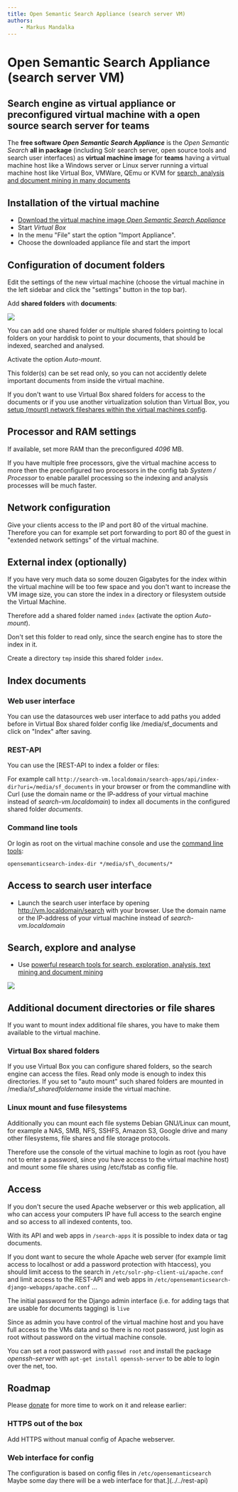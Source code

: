 ```yaml
---
title: Open Semantic Search Appliance (search server VM)
authors:
    - Markus Mandalka
---
```


# Open Semantic Search Appliance (search server VM)


## Search engine as virtual appliance or preconfigured virtual machine with a open source search server for teams



The **free software *Open Semantic Search Appliance*** is the *Open Semantic Search* **all in package** (including Solr search server, open source tools and search user interfaces) as **virtual machine image** for **teams** having a virtual machine host like a Windows server or Linux server running a virtual machine host like Virtual Box, VMWare, QEmu or KVM for [search, analysis and document mining in many documents](../../../search)
## Installation of the virtual machine


* [Download the virtual machine image *Open Semantic Search Appliance*](../../../../download#appliance)
* Start *Virtual Box*
* In the menu "File" start the option "Import Appliance".
* Choose the downloaded appliance file and start the import


## Configuration of document folders


Edit the settings of the new virtual machine (choose the virtual machine in the left sidebar and click the "settings" button in the top bar).

Add **shared folders** with **documents**:

![](../../../../screenshots/shared_folders.png)

You can add one shared folder or multiple shared folders pointing to local folders on your harddisk to point to your documents, that should be indexed, searched and analysed.

Activate the option *Auto-mount*.

This folder(s) can be set read only, so you can not accidently delete important documents from inside the virtual machine.

If you don't want to use Virtual Box shared folders for access to the documents or if you use another virtualization solution than Virtual Box, you [setup (mount) network fileshares within the virtual machines config](#mount).

## Processor and RAM settings


If available, set more RAM than the preconfigured *4096* MB.

If you have multiple free processors, give the virtual machine access to more then the preconfigured two processors in the config tab *System / Processor* to enable parallel processing so the indexing and analysis processes will be much faster.

## Network configuration


Give your clients access to the IP and port 80 of the virtual machine. Therefore you can for example set port forwarding to port 80 of the guest in "extended network settings" of the virtual machine.

## External index (optionally)


If you have very much data so some douzen Gigabytes for the index within the virtual machine will be too few space and you don't want to increase the VM image size, you can store the index in a directory or filesystem outside the Virtual Machine.

Therefore add a shared folder named `index` (activate the option *Auto-mount*).

Don't set this folder to read only, since the search engine has to store the index in it.

Create a directory `tmp` inside this shared folder `index`.


## Index documents


### Web user interface



You can use the datasources web user interface to add paths you added before in Virtual Box shared folder config like /media/sf\_documents and click on "Index" after saving.

### REST-API


You can use the [REST-API to index a folder or files:

For example call
`http://search-vm.localdomain/search-apps/api/index-dir?uri=/media/sf_documents`
in your browser or from the commandline with Curl (use the domain name or the IP-address of your virtual machine instead of *search-vm.localdomain*) to index all documents in the configured shared folder *documents*.

### Command line tools


Or login as root on the virtual machine console and use the [command line tools](../../cmd):

`opensemanticsearch-index-dir */media/sf\_documents/*`
## Access to search user interface


* Launch the search user interface by opening http://vm.localdomain/search with your browser. Use the domain name or the IP-address of your virtual machine instead of *search-vm.localdomain*


## Search, explore and analyse


* Use [powerful research tools for search, exploration, analysis, text mining and document mining](../../../search)

![](../../../../screenshots/search.png)


## Additional document directories or file shares



If you want to mount index additional file shares, you have to make them available to the virtual machine.

### Virtual Box shared folders


If you use Virtual Box you can configure shared folders, so the search engine can access the files. Read only mode is enough to index this directories.
If you set to "auto mount" such shared folders are mounted in /media/sf\_*sharedfoldername* inside the virtual machine.

### Linux mount and fuse filesystems



Additionally you can mount each file systems Debian GNU/Linux can mount, for example a NAS, SMB, NFS, SSHFS, Amazon S3, Google drive and many other filesystems, file shares and file storage protocols.

Therefore use the console of the virtual machine to login as root (you have not to enter a password, since you have access to the virtual machine host) and mount some file shares using /etc/fstab as config file.


## Access



If you don't secure the used Apache webserver or this web application, all who can access your computers IP have full access to the search engine and so access to all indexed contents, too.

With its API and web apps in `/search-apps` it is possible to index data or tag documents.

If you dont want to secure the whole Apache web server (for example limit access to localhost or add a password protection with htaccess), you should limit access to the search in `/etc/solr-php-client-ui/apache.conf` and limit access to the REST-API and web apps in `/etc/opensemanticsearch-django-webapps/apache.conf` ...

The initial password for the Django admin interface (i.e. for adding tags that are usable for documents tagging) is `live`

Since as admin you have control of the virtual machine host and you have full access to the VMs data and so there is no root password, just login as root without password on the virtual machine console.

You can set a root password with `passwd root` and install the package *openssh-server* with `apt-get install openssh-server` to be able to login over the net, too.

## Roadmap


Please [donate](../../../../donate) for more time to work on it and release earlier:

### HTTPS out of the box


Add HTTPS without manual config of Apache webserver.

### Web interface for config


The configuration is based on config files in `/etc/opensemanticsearch`
Maybe some day there will be a web interface for that.](../../rest-api)